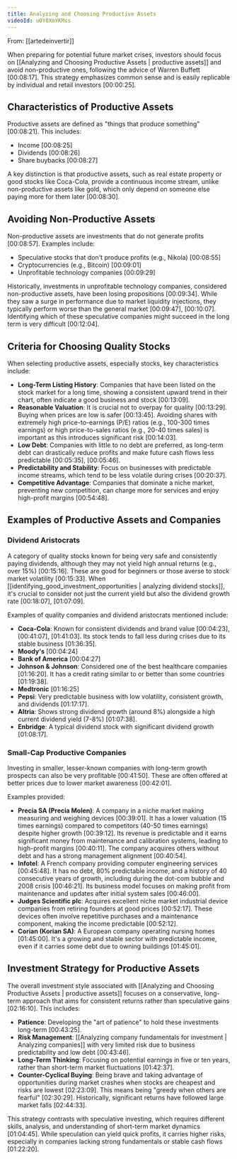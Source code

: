 ```yaml
---
title: Analyzing and Choosing Productive Assets
videoId: uOY8XmYKMss
---
```


From: [[artedeinvertir]] <br/> 

When preparing for potential future market crises, investors should focus on [[Analyzing and Choosing Productive Assets | productive assets]] and avoid non-productive ones, following the advice of Warren Buffett <a class="yt-timestamp" data-t="00:08:17">[00:08:17]</a>. This strategy emphasizes common sense and is easily replicable by individual and retail investors <a class="yt-timestamp" data-t="00:00:25">[00:00:25]</a>.

## Characteristics of Productive Assets

Productive assets are defined as "things that produce something" <a class="yt-timestamp" data-t="00:08:21">[00:08:21]</a>. This includes:
*   Income <a class="yt-timestamp" data-t="00:08:25">[00:08:25]</a>
*   Dividends <a class="yt-timestamp" data-t="00:08:26">[00:08:26]</a>
*   Share buybacks <a class="yt-timestamp" data-t="00:08:27">[00:08:27]</a>

A key distinction is that productive assets, such as real estate property or good stocks like Coca-Cola, provide a continuous income stream, unlike non-productive assets like gold, which only depend on someone else paying more for them later <a class="yt-timestamp" data-t="00:08:30">[00:08:30]</a>.

## Avoiding Non-Productive Assets

Non-productive assets are investments that do not generate profits <a class="yt-timestamp" data-t="00:08:57">[00:08:57]</a>. Examples include:
*   Speculative stocks that don't produce profits (e.g., Nikola) <a class="yt-timestamp" data-t="00:08:55">[00:08:55]</a>
*   Cryptocurrencies (e.g., Bitcoin) <a class="yt-timestamp" data-t="00:09:01">[00:09:01]</a>
*   Unprofitable technology companies <a class="yt-timestamp" data-t="00:09:29">[00:09:29]</a>

Historically, investments in unprofitable technology companies, considered non-productive assets, have been losing propositions <a class="yt-timestamp" data-t="00:09:34">[00:09:34]</a>. While they saw a surge in performance due to market liquidity injections, they typically perform worse than the general market <a class="yt-timestamp" data-t="00:09:47">[00:09:47]</a>, <a class="yt-timestamp" data-t="00:10:07">[00:10:07]</a>. Identifying which of these speculative companies might succeed in the long term is very difficult <a class="yt-timestamp" data-t="00:12:04">[00:12:04]</a>.

## Criteria for Choosing Quality Stocks

When selecting productive assets, especially stocks, key characteristics include:
*   **Long-Term Listing History**: Companies that have been listed on the stock market for a long time, showing a consistent upward trend in their chart, often indicate a good business and stock <a class="yt-timestamp" data-t="00:13:09">[00:13:09]</a>.
*   **Reasonable Valuation**: It is crucial not to overpay for quality <a class="yt-timestamp" data-t="00:13:29">[00:13:29]</a>. Buying when prices are low is safer <a class="yt-timestamp" data-t="00:13:45">[00:13:45]</a>. Avoiding shares with extremely high price-to-earnings (P/E) ratios (e.g., 100-300 times earnings) or high price-to-sales ratios (e.g., 20-40 times sales) is important as this introduces significant risk <a class="yt-timestamp" data-t="00:14:03">[00:14:03]</a>.
*   **Low Debt**: Companies with little to no debt are preferred, as long-term debt can drastically reduce profits and make future cash flows less predictable <a class="yt-timestamp" data-t="00:05:35">[00:05:35]</a>, <a class="yt-timestamp" data-t="00:05:46">[00:05:46]</a>.
*   **Predictability and Stability**: Focus on businesses with predictable income streams, which tend to be less volatile during crises <a class="yt-timestamp" data-t="00:20:37">[00:20:37]</a>.
*   **Competitive Advantage**: Companies that dominate a niche market, preventing new competition, can charge more for services and enjoy high-profit margins <a class="yt-timestamp" data-t="00:54:48">[00:54:48]</a>.

## Examples of Productive Assets and Companies

### Dividend Aristocrats
A category of quality stocks known for being very safe and consistently paying dividends, although they may not yield high annual returns (e.g., over 15%) <a class="yt-timestamp" data-t="00:15:16">[00:15:16]</a>. These are good for beginners or those averse to stock market volatility <a class="yt-timestamp" data-t="00:15:33">[00:15:33]</a>. When [[identifying_good_investment_opportunities | analyzing dividend stocks]], it's crucial to consider not just the current yield but also the dividend growth rate <a class="yt-timestamp" data-t="00:18:07">[00:18:07]</a>, <a class="yt-timestamp" data-t="01:07:09">[01:07:09]</a>.

Examples of quality companies and dividend aristocrats mentioned include:
*   **Coca-Cola**: Known for consistent dividends and brand value <a class="yt-timestamp" data-t="00:04:23">[00:04:23]</a>, <a class="yt-timestamp" data-t="00:41:07">[00:41:07]</a>, <a class="yt-timestamp" data-t="01:41:03">[01:41:03]</a>. Its stock tends to fall less during crises due to its stable business <a class="yt-timestamp" data-t="01:36:35">[01:36:35]</a>.
*   **Moody's** <a class="yt-timestamp" data-t="00:04:24">[00:04:24]</a>
*   **Bank of America** <a class="yt-timestamp" data-t="00:04:27">[00:04:27]</a>
*   **Johnson & Johnson**: Considered one of the best healthcare companies <a class="yt-timestamp" data-t="01:16:20">[01:16:20]</a>. It has a credit rating similar to or better than some countries <a class="yt-timestamp" data-t="01:19:38">[01:19:38]</a>.
*   **Medtronic** <a class="yt-timestamp" data-t="01:16:25">[01:16:25]</a>
*   **Pepsi**: Very predictable business with low volatility, consistent growth, and dividends <a class="yt-timestamp" data-t="01:17:17">[01:17:17]</a>.
*   **Altria**: Shows strong dividend growth (around 8%) alongside a high current dividend yield (7-8%) <a class="yt-timestamp" data-t="01:07:38">[01:07:38]</a>.
*   **Enbridge**: A typical dividend stock with significant dividend growth <a class="yt-timestamp" data-t="01:08:17">[01:08:17]</a>.

### Small-Cap Productive Companies
Investing in smaller, lesser-known companies with long-term growth prospects can also be very profitable <a class="yt-timestamp" data-t="00:41:50">[00:41:50]</a>. These are often offered at better prices due to lower market awareness <a class="yt-timestamp" data-t="00:42:01">[00:42:01]</a>.

Examples provided:
*   **Precia SA (Precia Molen)**: A company in a niche market making measuring and weighing devices <a class="yt-timestamp" data-t="00:39:01">[00:39:01]</a>. It has a lower valuation (15 times earnings) compared to competitors (40-50 times earnings) despite higher growth <a class="yt-timestamp" data-t="00:39:12">[00:39:12]</a>. Its revenue is predictable and it earns significant money from maintenance and calibration systems, leading to high-profit margins <a class="yt-timestamp" data-t="00:40:11">[00:40:11]</a>. The company acquires others without debt and has a strong management alignment <a class="yt-timestamp" data-t="00:40:54">[00:40:54]</a>.
*   **Infotel**: A French company providing computer engineering services <a class="yt-timestamp" data-t="00:45:48">[00:45:48]</a>. It has no debt, 80% predictable income, and a history of 40 consecutive years of growth, including during the dot-com bubble and 2008 crisis <a class="yt-timestamp" data-t="00:46:21">[00:46:21]</a>. Its business model focuses on making profit from maintenance and updates after initial system sales <a class="yt-timestamp" data-t="00:46:00">[00:46:00]</a>.
*   **Judges Scientific plc**: Acquires excellent niche market industrial device companies from retiring founders at good prices <a class="yt-timestamp" data-t="00:52:17">[00:52:17]</a>. These devices often involve repetitive purchases and a maintenance component, making the income predictable <a class="yt-timestamp" data-t="00:52:12">[00:52:12]</a>.
*   **Corian (Korian SA)**: A European company operating nursing homes <a class="yt-timestamp" data-t="01:45:00">[01:45:00]</a>. It's a growing and stable sector with predictable income, even if it carries some debt due to owning buildings <a class="yt-timestamp" data-t="01:45:01">[01:45:01]</a>.

## Investment Strategy for Productive Assets

The overall investment style associated with [[Analyzing and Choosing Productive Assets | productive assets]] focuses on a conservative, long-term approach that aims for consistent returns rather than speculative gains <a class="yt-timestamp" data-t="02:16:10">[02:16:10]</a>. This includes:
*   **Patience**: Developing the "art of patience" to hold these investments long-term <a class="yt-timestamp" data-t="00:43:25">[00:43:25]</a>.
*   **Risk Management**: [[Analyzing company fundamentals for investment | Analyzing companies]] with very limited risk due to business predictability and low debt <a class="yt-timestamp" data-t="00:43:46">[00:43:46]</a>.
*   **Long-Term Thinking**: Focusing on potential earnings in five or ten years, rather than short-term market fluctuations <a class="yt-timestamp" data-t="01:42:37">[01:42:37]</a>.
*   **Counter-Cyclical Buying**: Being brave and taking advantage of opportunities during market crashes when stocks are cheapest and risks are lowest <a class="yt-timestamp" data-t="02:23:09">[02:23:09]</a>. This means being "greedy when others are fearful" <a class="yt-timestamp" data-t="02:30:29">[02:30:29]</a>. Historically, significant returns have followed large market falls <a class="yt-timestamp" data-t="02:44:33">[02:44:33]</a>.

This strategy contrasts with speculative investing, which requires different skills, analysis, and understanding of short-term market dynamics <a class="yt-timestamp" data-t="01:04:45">[01:04:45]</a>. While speculation can yield quick profits, it carries higher risks, especially in companies lacking strong fundamentals or stable cash flows <a class="yt-timestamp" data-t="01:22:20">[01:22:20]</a>.